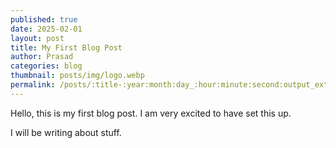 ```yaml
---
published: true
date: 2025-02-01
layout: post
title: My First Blog Post
author: Prasad
categories: blog
thumbnail: posts/img/logo.webp
permalink: /posts/:title-:year:month:day_:hour:minute:second:output_ext
---
```

Hello, this is my first blog post. I am very excited to have set this up.

I will be writing about stuff.